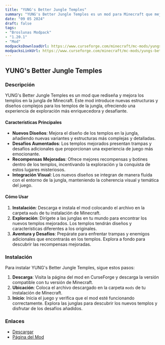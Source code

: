 ```yaml
---
title: "YUNG's Better Jungle Temples"
summary: "YUNG's Better Jungle Temples es un mod para Minecraft que mejora los templos en la jungla, introduciendo nuevas estructuras, diseños más complejos y desafíos adicionales para enriquecer la experiencia de exploración en las junglas del juego."
date: "09 05 2024"
draft: false
tags:
- "Broslunas Modpack"
- "1.20.1"
- "Mod"
modpacksDownloadUrl: https://www.curseforge.com/minecraft/mc-mods/yungs-better-jungle-temples/files/all?page=1&pageSize=20&version=1.20.1&gameVersionTypeId=1
modpacksLinkUrl: https://www.curseforge.com/minecraft/mc-mods/yungs-better-jungle-temples
---
```


## YUNG's Better Jungle Temples

### Descripción

YUNG's Better Jungle Temples es un mod que rediseña y mejora los templos en la jungla de Minecraft. Este mod introduce nuevas estructuras y diseños complejos para los templos de la jungla, ofreciendo una experiencia de exploración más enriquecedora y desafiante.

#### Características Principales

- **Nuevos Diseños**: Mejora el diseño de los templos en la jungla, añadiendo nuevas variantes y estructuras más complejas y detalladas.
- **Desafíos Aumentados**: Los templos mejorados presentan trampas y desafíos adicionales que proporcionan una experiencia de juego más emocionante.
- **Recompensas Mejoradas**: Ofrece mejores recompensas y botines dentro de los templos, incentivando la exploración y la conquista de estos lugares misteriosos.
- **Integración Visual**: Los nuevos diseños se integran de manera fluida con el entorno de la jungla, manteniendo la coherencia visual y temática del juego.

#### Cómo Usar

1. **Instalación**: Descarga e instala el mod colocando el archivo en la carpeta `mods` de tu instalación de Minecraft.
2. **Exploración**: Dirígete a las junglas en tu mundo para encontrar los nuevos templos mejorados. Los templos tendrán diseños y características diferentes a los originales.
3. **Aventura y Desafíos**: Prepárate para enfrentar trampas y enemigos adicionales que encontrarás en los templos. Explora a fondo para descubrir las recompensas mejoradas.

### Instalación

Para instalar YUNG's Better Jungle Temples, sigue estos pasos:

1. **Descarga**: Visita la página del mod en CurseForge y descarga la versión compatible con tu versión de Minecraft.
2. **Ubicación**: Coloca el archivo descargado en la carpeta `mods` de tu instalación de Minecraft.
3. **Inicio**: Inicia el juego y verifica que el mod esté funcionando correctamente. Explora las junglas para descubrir los nuevos templos y disfrutar de los desafíos añadidos.

### Enlaces

- [Descargar](https://www.curseforge.com/minecraft/mc-mods/yungs-better-jungle-temples/files/all?page=1&pageSize=20&version=1.20.1&gameVersionTypeId=1)
- [Página del Mod](https://www.curseforge.com/minecraft/mc-mods/yungs-better-jungle-temples)
